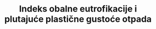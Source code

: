 ---
title: Indeks obalne eutrofikacije i plutajuće plastične gustoće otpada
permalink: /14-1-1/
sdg_goal: 14
layout: indicator
indicator: 14.1.1
indicator_variable: null
graph: null
graph_type_description: null
graph_status_notes: unk
variable_description: null
variable_notes: null
un_designated_tier: '3'
un_custodial_agency: 'UNEP  (Partnering  Agencies:  IOC-UNESCO,  IMO,  FAO)'
target_id: '14.1'
has_metadata: true
goal_meta_link: 'http://unstats.un.org/sdgs/files/metadata-compilation/Metadata-Goal-14.pdf'
goal_meta_link_page: 2
indicator_name: Indeks obalne eutrofikacije i plutajuće plastične gustoće otpada
indicator_definition: Indeks obalne eutrofikacije i plutajuće plastične gustoće otpada (čestice/km2)
source_title: null
source_notes: null
published: true  

rationale_interpretation: >-
  UNEP je dostupan kako bi pomogao u operacionalizaciji ovih predloženih pokazatelja kroz partnerstvo Global Nutrient Partnership i Marine Litter koji rade s MOO-om, GESAMP-om, drugima itd. Ranije predloženi pokazatelj učinkovitosti korištenja dušika je do neke mjere ugrađen u širi indeks obalne obalne eutrofikacije (ICEP) , @ @ Štoviše, 18 regionalnih konvencija o morskim oceanima i akcijski planovi trenutno rade na razvoju osnovnog skupa zajedničkih pokazatelja koji će se koristiti na regionalnim morskim područjima za praćenje i izvješćivanje o stanju morskog okoliša. Nekoliko predloženih pokazatelja odnosi se na 14.1, na primjer: (a) koncentraciju klorofila kao pokazatelja biomase fitoplanktona; (b) Lokacije i učestalost cvjetanja algi (c) Trendovi odabranih prioritetnih kemikalija koji ne sadrže POP i teške metale; (d) Kvantifikaciju i klasifikaciju predmeta plašta u plaži, kao i indikatori koji se odnose na upravljanje onečišćenjem mora i otpadom.
target: >-
  Do 2025. spriječiti i značajno smanjiti onečišćenje mora svih vrsta, osobito od kopnenih aktivnosti, uključujući morske otpatke i onečišćenje hranjivim tvarima
---